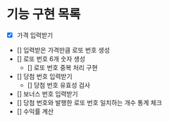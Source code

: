 # 기능 구현 목록

- [x] 가격 입력받기
- [] 입력받은 가격만큼 로또 번호 생성
- [] 로또 번호 6개 숫자 생성
    - [] 로또 번호 중복 처리 구현
- [] 당첨 번호 입력받기
    - [] 당첨 번호 유효성 검사
- [] 보너스 번호 입력받기
- [] 당첨 번호와 발행한 로또 번호 일치하는 개수 통계 체크
- [] 수익률 계산